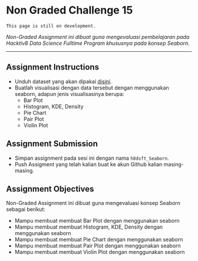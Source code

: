 # Non Graded Challenge 15

```{attention}
This page is still on development.
```

_Non-Graded Assignment ini dibuat guna mengevaluasi pembelajaran pada Hacktiv8 Data Science Fulltime Program khususnya pada konsep Seaborn._

---

## Assignment Instructions

- Unduh dataset yang akan dipakai [disini](https://www.kaggle.com/karangadiya/fifa19).
- Buatlah visualisasi dengan data tersebut dengan menggunakan seaborn, adapun jenis visualisasinya berupa:
  - Bar Plot
  - Histogram, KDE, Density
  - Pie Chart
  - Pair Plot
  - Violin Plot

## Assignment Submission

- Simpan assignment pada sesi ini dengan nama `h8dsft_Seaborn`.
- Push Assigment yang telah kalian buat ke akun Github kalian masing-masing.

## Assignment Objectives

Non-Graded Assignment ini dibuat guna mengevaluasi konsep Seaborn sebagai berikut:

- Mampu membuat membuat Bar Plot dengan menggunakan seaborn
- Mampu membuat membuat Histogram, KDE, Density dengan menggunakan seaborn
- Mampu membuat membuat Pie Chart dengan menggunakan seaborn
- Mampu membuat membuat Pair Plot dengan menggunakan seaborn
- Mampu membuat membuat Violin Plot dengan menggunakan seaborn
